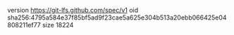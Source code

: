version https://git-lfs.github.com/spec/v1
oid sha256:4795a584e37f85bf5ad9f23cae5a625e304b513a20ebb066425e04808211ef77
size 18224
